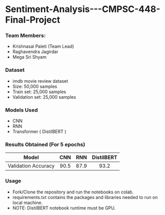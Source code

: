 # Sentiment-Analysis---CMPSC-448-Final-Project

### Team Members:
- Krishnasai Paleti (Team Lead)
- Raghavendra Jagirdar
- Mega Sri Shyam

### Dataset
- imdb movie review dataset
- Size: 50,000 samples
- Train set: 25,000 samples
- Validation set: 25,000 samples

### Models Used
- CNN
- RNN
- Transformer ( DistilBERT )

### Results Obtained (For 5 epochs)
| Model  | CNN | RNN | DistilBERT |
| :---:  | :---:  | :---:  | :---:  |
| Validation Accuracy  |  90.5 | 87.9 | 93.2 |

### Usage
- Fork/Clone the repository and run the notebooks on colab.
- requirements.txt contains the packages and libraries needed to run on local machine.
- NOTE: DistilBERT notebook runtime must be GPU.
  
  
